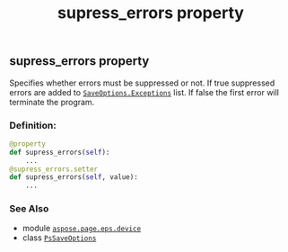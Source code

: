﻿---
title: supress_errors property
second_title: Aspose.Page for Python via .NET API References
description: 
type: docs
weight: 130
url: /python-net/aspose.page.eps.device/pssaveoptions/supress_errors/
is_root: false
---

## supress_errors property


Specifies whether errors must be suppressed or not.
If true suppressed errors are added to [`SaveOptions.Exceptions`](/page/python-net/aspose.page/saveoptions) list.
If false the first error will terminate the program.
### Definition:
```python
@property
def supress_errors(self):
    ...
@supress_errors.setter
def supress_errors(self, value):
    ...
```

### See Also
* module [`aspose.page.eps.device`](../../)
* class [`PsSaveOptions`](/page/python-net/aspose.page.eps.device/pssaveoptions)
